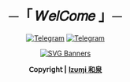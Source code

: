 <div align="center"> <h1 align="center">
    ─「 𝑊𝑒𝑙𝐶𝑜𝑚𝑒 」─
</h1>

[![Telegram](https://img.shields.io/badge/Group-%232C3454?style=for-the-badge&logo=telegram&logoColor=white)](https://telegram.dog/MaximXGroup)  [![Telegram](https://img.shields.io/badge/Channel-%232C3454?style=for-the-badge&logo=telegram&logoColor=white)](https://telegram.dog/MaximXChannels)

[![SVG Banners](https://svg-banners.vercel.app/api?type=textBox&text1=Lazy%20Developes&width=800&height=400)](https://github.com/ikx7a)

**𝖢𝗈𝗉𝗒𝗋𝗂𝗀𝗁𝗍 |** [**Iᴢυɱi 和泉**](https://github.com/ikx7a)

</div>


